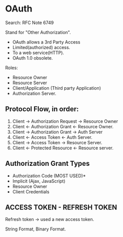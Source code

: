 # OAuth 

Search: RFC Note 6749

Stand for "Other Authorization". 


* OAuth allows a 3rd Party Access
* Limited(authorized) access. 
* To a web service(HTTP).
* OAuth 1.0 obsolete. 


Roles:
* Resource Owner
* Resource Server
* Client/Application (Third party Application)
* Authorization Server. 

 

## Protocol Flow, in order:

1. Client -> Authorization Request -> Resource Owner
2. Client <- Authorization Grant <- Resource Owner.
3. Client -> Authorization Grant -> Auth Server
4. Client <- Access Token <- Auth Server. 
5. Client -> Access Token -> Resource Server. 
6. Client <- Protected Resource <- Resource server. 

## Authorization Grant Types

* Authorization Code (MOST USED)*
* Implicit (Ajax, JavaScript)
* Resource Owner 
* Client Credentials

## ACCESS TOKEN - REFRESH TOKEN

Refresh token -> used a new access token. 

String Format, Binary Format. 



     